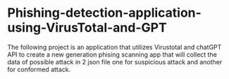 # Phishing-detection-application-using-VirusTotal-and-GPT
The following project is an application that utilizes Virustotal and chatGPT API to  create a new generation phising scanning app that will collect the data of possible attack in 2 json file one for suspicious attack and another for conformed attack. 
